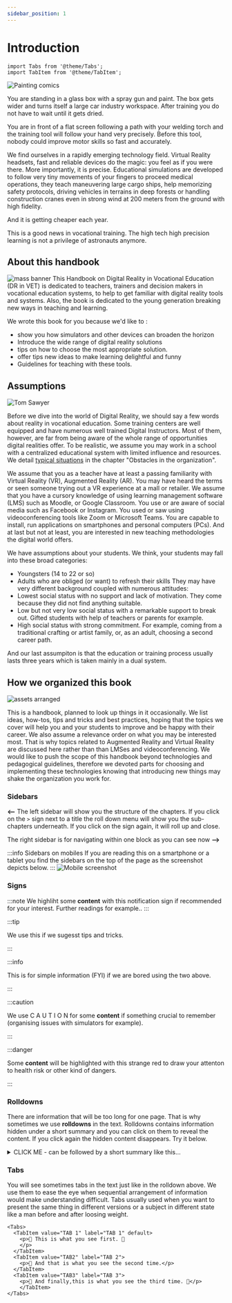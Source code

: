 ```yaml
---
sidebar_position: 1
---
```


# Introduction

```mdx-code-block
import Tabs from '@theme/Tabs';
import TabItem from '@theme/TabItem';
```

![Painting comics](/img/png/festomuhely_boxszal.png)

You are standing in a glass box with a spray gun and paint. The box gets wider and turns itself a large car industry workspace. After training you do not have to wait until it gets dried.

You are in front of a flat screen following a path with your welding torch and the training tool will follow your hand very precisely. Before this tool, nobody could improve motor skills so fast and accurately.

We find ourselves in a rapidly emerging technology field. Virtual Reality headsets, fast and reliable devices do the magic: you feel as if you were there.  More importantly, it is precise. Educational simulations are developed to follow very tiny movements of your fingers to proceed medical operations, they teach maneuvering large cargo ships, help memorizing safety protocols, driving vehicles in terrains in deep forests or handling construction cranes even in strong wind at 200 meters from the ground with high fidelity. 

And it is getting cheaper each year.

This is a good news in vocational training. The high tech high precision learning is not a privilege of astronauts anymore.  

## About this handbook
![mass banner](/img/png/about_this_handbook_color.png)
This Handbook on Digital Reality in Vocational Education (DR in VET) is dedicated to teachers, trainers and decision makers in vocational education systems, to help to get familiar with digital reality tools and systems. Also, the book is dedicated to the young generation breaking new ways in teaching and learning. 

We wrote this book for you because we'd like to : 

* show you how simulators and other devices can broaden the horizon
* Introduce the wide range of digital reality solutions
* tips on how to choose the most appropriate solution.
* offer tips new ideas to make learning delightful and funny 
* Guidelines for teaching with these tools.

## Assumptions
![Tom Sawyer](/img/png/tom_sawyer.png)

Before we dive into the world of Digital Reality, we should say a few words about reality in vocational education. Some training centers are well equipped and have numerous well trained Digital Instructors. Most of them, however, are far from being aware of the whole range of opportunities digital realities offer. To be realistic, we assume you may work in a school with a centralized educational system with limited influence and resources. We detail [typical situations](Obstacles%20in%20the%20organization.md) in the chapter "Obstacles in the organization".

We assume that you as a teacher have at least a passing familiarity with Virtual Reality (VR),  Augmented Reality (AR). You may have heard the terms or seen someone trying out a VR experience at a mall or retailer. We assume that you have a cursory knowledge of using learning management software (LMS) such as Moodle, or Google Classroom. You use or are aware of social media such as Facebook or Instagram. You used or saw using videoconferencing tools like Zoom or Microsoft Teams. You are capable to install, run applications on smartphones and personal computers (PCs). And at last but not at least, you are interested in new teaching methodologies the digital world offers.

We have assumptions about your students. We think, your students may fall into these broad categories:

* Youngsters (14  to 22 or so)
* Adults who are obliged (or want) to refresh their skills
    They may have very different background coupled with numerous attitudes:
* Lowest social status with no support and lack of motivation. They come because they did not find anything suitable. 
* Low but not very low social status with a remarkable support to break out. Gifted students with help of teachers or parents for example.
* High social status with strong commitment. For example, coming from a traditional crafting or artist family, or,  as an adult, choosing a second career path.  

And our last assumpiton is that the education or training process usually lasts three years which is taken mainly in a dual system.

## How we organized this book

![assets arranged](./objects_arranged.png)

This is a handbook, planned to look up things in it occasionally.  We list ideas, how-tos, tips and tricks and best practices, hoping that the topics we cover will help you and your students to improve and be happy with their career. We also assume a relevance order on what you may be interested most. That is why topics related to Augmented Reality and Virtual Reality are discussed here rather than than LMSes and videoconferencing. We would like to push the scope of this handbook beyond technologies and pedagogical guidelines, therefore we devoted parts for choosing and implementing these technologies knowing that introducing new things may shake the organization you work for.

### Sidebars

**<--** The left sidebar will show you the structure of the chapters. If you click on the ```>``` sign next to a title the roll down menu will show you the sub-chapters underneath. If you click on the sign again, it will roll up and close.

The right sidebar is for navigating within one block as you can see now **-->**  

:::info Sidebars on mobiles
If you are reading this on a smartphone or a tablet you find the sidebars on the top of the page as the screenshot depicts below.
:::
![Mobile screenshot](./sidebar_on_mobile.png)


### Signs
:::note
We highliht some **content** with this notification sign if recommended for your interest. Further readings for example..
:::

:::tip

We use this if we sugesst tips and tricks.

:::

:::info

This is for simple information (FYI) if we are bored using the two above.

:::

:::caution

We use C A U T I O N for some **content** if something crucial to remember (organising issues with simulators for example).

:::

:::danger

Some **content** will be highlighted with this strange red to draw your attenton to health risk or other kind of dangers.

:::

### Rolldowns
There are information that will be too long for one page. That is why sometimes we use **rolldowns** in  the text. Rolldowns contains information hidden under a short summary and you can click on them to reveal the content. If you click again the hidden content disappears. Try it below.
<details><summary>CLICK ME - can be followed by a short summary  like this... </summary>
<p>
Click on the fruit names to see how to change between tabs

<Tabs>
  <TabItem value="apple" label="Apple" default>
    How about an apple? 🍎
  </TabItem>
  <TabItem value="orange" label="Orange">
    Or an orange instead? 🍊
  </TabItem>
  <TabItem value="banana" label="Banana">
    Or you prefer a banana? 🍌
  </TabItem>
</Tabs>

<p></p>

#### Content title

And a kind of information that may be interesting.

</p>
</details>

### Tabs
You will see sometimes tabs in the text just like in the rolldown above. We use them to ease the eye when sequential arrangement of information would make understanding difficult. Tabs usually used when you want to present the same thing in different versions or a subject in different state like a man before and after loosing weight. 



```mdx-code-block
<Tabs>
  <TabItem value="TAB 1" label="TAB 1" default>
    <p>🍌 This is what you see first. 🍌
    </p>
  </TabItem>
  <TabItem value="TAB2" label="TAB 2">
    <p>🍎 And that is what you see the second time.</p>
  </TabItem>
  <TabItem value="TAB3" label="TAB 3">
    <p>🍊 And finally,this is what you see the third time. 🍊</p>
    </TabItem>
</Tabs>
```






 